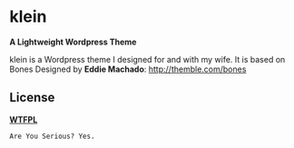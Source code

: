 # klein
__A Lightweight Wordpress Theme__

klein is a Wordpress theme I designed for and with my
wife. It is based on Bones Designed by **Eddie Machado**: http://themble.com/bones

## License
__[WTFPL](http://sam.zoy.org/wtfpl/)__

	Are You Serious? Yes.

